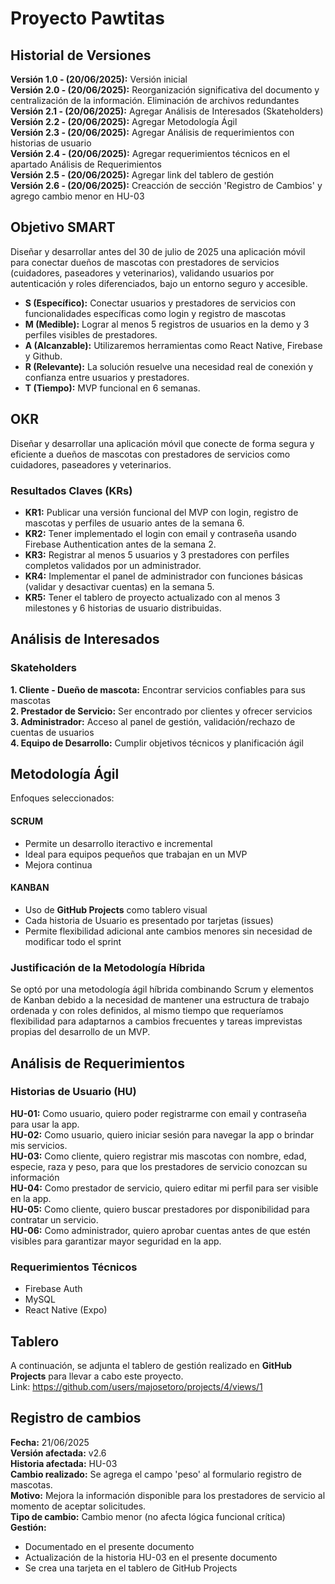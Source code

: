 # Proyecto Pawtitas

## Historial de Versiones
**Versión 1.0 - (20/06/2025):** Versión inicial     
**Versión 2.0 - (20/06/2025):** Reorganización significativa del documento y centralización de la información. Eliminación de archivos redundantes   
**Versión 2.1 - (20/06/2025):** Agregar Análisis de Interesados (Skateholders)   
**Versión 2.2 - (20/06/2025):** Agregar Metodología Ágil   
**Versión 2.3 - (20/06/2025):** Agregar Análisis de requerimientos con historias de usuario   
**Versión 2.4 - (20/06/2025):** Agregar requerimientos técnicos en el apartado Análisis de Requerimientos   
**Versión 2.5 - (20/06/2025):** Agregar link del tablero de gestión   
**Versión 2.6 - (20/06/2025):** Creacción de sección 'Registro de Cambios' y agrego cambio menor en HU-03    

## Objetivo SMART
Diseñar y desarrollar antes del 30 de julio de 2025 una aplicación móvil para conectar dueños de mascotas con prestadores de servicios (cuidadores, paseadores y veterinarios), validando usuarios por autenticación y roles diferenciados, bajo un entorno seguro y accesible.

- **S (Específico):** Conectar usuarios y prestadores de servicios con funcionalidades específicas como login y registro de mascotas
- **M (Medible):** Lograr al menos 5 registros de usuarios en la demo y 3 perfiles visibles de prestadores.
- **A (Alcanzable):** Utilizaremos herramientas como React Native, Firebase y Github.
- **R (Relevante):** La solución resuelve una necesidad real de conexión y confianza entre usuarios y prestadores.
- **T (Tiempo):** MVP funcional en 6 semanas.

## OKR
Diseñar y desarrollar una aplicación móvil que conecte de forma segura y eficiente a dueños de mascotas con prestadores de servicios como cuidadores, paseadores y veterinarios.

### Resultados Claves (KRs)
- **KR1:** Publicar una versión funcional del MVP con login, registro de mascotas y perfiles de usuario antes de la semana 6.
- **KR2:** Tener implementado el login con email y contraseña usando Firebase Authentication antes de la semana 2.
- **KR3:** Registrar al menos 5 usuarios y 3 prestadores con perfiles completos validados por un administrador.
- **KR4:** Implementar el panel de administrador con funciones básicas (validar y desactivar cuentas) en la semana 5.
- **KR5:** Tener el tablero de proyecto actualizado con al menos 3 milestones y 6 historias de usuario distribuidas.

## Análisis de Interesados

### Skateholders
**1. Cliente - Dueño de mascota:** Encontrar servicios confiables para sus mascotas   
**2. Prestador de Servicio:** Ser encontrado por clientes y ofrecer servicios   
**3. Administrador:** Acceso al panel de gestión, validación/rechazo de cuentas de usuarios   
**4. Equipo de Desarrollo:** Cumplir objetivos técnicos y planificación ágil 

## Metodología Ágil
Enfoques seleccionados: 
#### **SCRUM**
- Permite un desarrollo iteractivo e incremental
- Ideal para equipos pequeños que trabajan en un MVP
- Mejora continua

#### **KANBAN**
- Uso de **GitHub Projects** como tablero visual
- Cada historia de Usuario es presentado por tarjetas (issues)
- Permite flexibilidad adicional ante cambios menores sin necesidad de modificar todo el sprint

### Justificación de la Metodología Híbrida

Se optó por una metodología ágil híbrida combinando Scrum y elementos de Kanban debido a la necesidad de mantener una estructura de trabajo ordenada y con roles definidos, al mismo tiempo que requeríamos flexibilidad para adaptarnos a cambios frecuentes y tareas imprevistas propias del desarrollo de un MVP.

## Análisis de Requerimientos
### Historias de Usuario (HU)
**HU-01:** Como usuario, quiero poder registrarme con email y contraseña para usar la app.   
**HU-02:** Como usuario, quiero iniciar sesión para navegar la app o brindar mis servicios.   
**HU-03:** Como cliente, quiero registrar mis mascotas con nombre, edad, especie, raza y peso, para que los prestadores de servicio conozcan su información   
**HU-04:** Como prestador de servicio, quiero editar mi perfil para ser visible en la app.   
**HU-05:** Como cliente, quiero buscar prestadores por disponibilidad para contratar un servicio.   
**HU-06:** Como administrador, quiero aprobar cuentas antes de que estén visibles para garantizar mayor seguridad en la app.   

### Requerimientos Técnicos
- Firebase Auth
- MySQL
- React Native (Expo)

## Tablero
A continuación, se adjunta el tablero de gestión realizado en **GitHub Projects** para llevar a cabo este proyecto.      
Link: https://github.com/users/majosetoro/projects/4/views/1

## Registro de cambios

**Fecha:** 21/06/2025  
**Versión afectada:** v2.6   
**Historia afectada:** HU-03  
**Cambio realizado:** Se agrega el campo 'peso' al formulario registro de mascotas.  
**Motivo:** Mejora la información disponible para los prestadores de servicio al momento de aceptar solicitudes.  
**Tipo de cambio:** Cambio menor (no afecta lógica funcional crítica)  
**Gestión:**  
- Documentado en el presente documento  
- Actualización de la historia HU-03 en el presente documento   
- Se crea una tarjeta en el tablero de GitHub Projects
